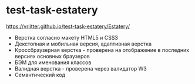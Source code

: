 # test-task-estatery

https://vriitter.github.io/test-task-estatery/Estatery/

- Верстка согласно макету HTML5 и CSS3
- Декстопная и мобильная версия, адаптивная верстка
- Кроссбраузерная верстка - проверена на отображение в последних версиях основных браузеров
- БЭМ для именования классов
- Валидная верстка - проверена через валидатор W3
- Семантический код
